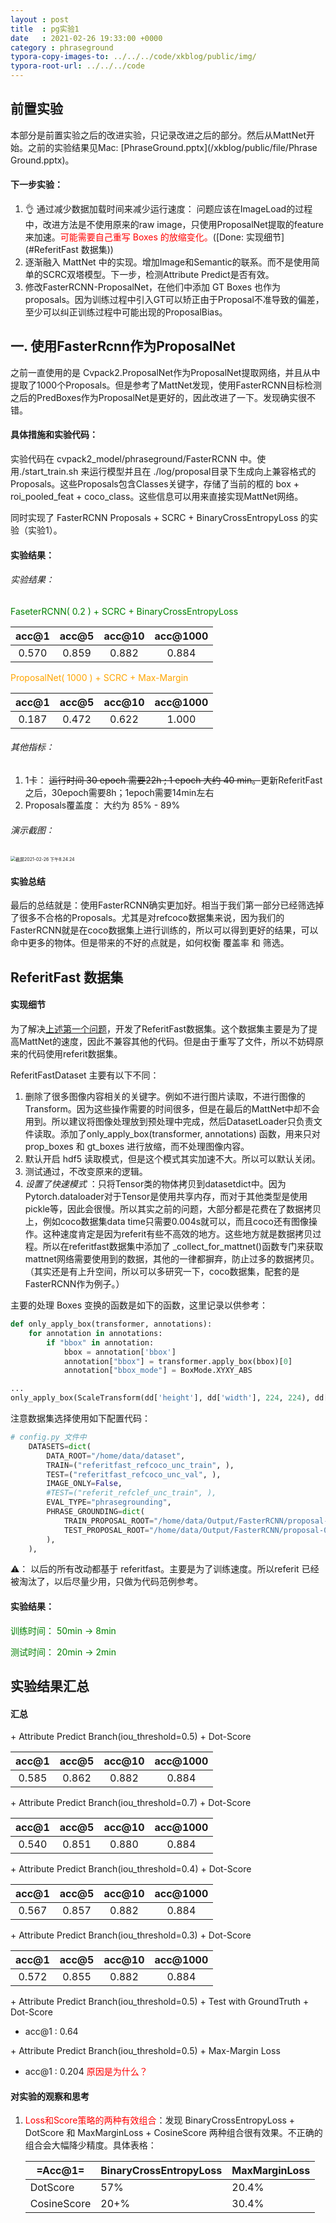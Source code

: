 ```yaml
---
layout : post
title  : pg实验1
date   : 2021-02-26 19:33:00 +0000
category : phraseground
typora-copy-images-to: ../../../code/xkblog/public/img/
typora-root-url: ../../../code
---
```


## 前置实验

本部分是前置实验之后的改进实验，只记录改进之后的部分。然后从MattNet开始。之前的实验结果见Mac: [PhraseGround.pptx](/xkblog/public/file/Phrase Ground.pptx)。

#### 下一步实验：

1. 👌 通过减少数据加载时间来减少运行速度： 问题应该在ImageLoad的过程中，改进方法是不使用原来的raw image，只使用ProposalNet提取的feature来加速。<font color='red'>可能需要自己重写 Boxes 的放缩变化。</font>([Done: 实现细节](#ReferitFast 数据集)) 
2. 逐渐融入 MattNet 中的实现。增加Image和Semantic的联系。而不是使用简单的SCRC双塔模型。下一步，检测Attribute Predict是否有效。
3. 修改FasterRCNN-ProposalNet，在他们中添加 GT Boxes 也作为proposals。因为训练过程中引入GT可以矫正由于Proposal不准导致的偏差，至少可以纠正训练过程中可能出现的ProposalBias。

## 一. 使用FasterRcnn作为ProposalNet

之前一直使用的是 Cvpack2.ProposalNet作为ProposalNet提取网络，并且从中提取了1000个Proposals。但是参考了MattNet发现，使用FasterRCNN目标检测之后的PredBoxes作为ProposalNet是更好的，因此改进了一下。发现确实很不错。

#### 具体措施和实验代码：

实验代码在 cvpack2_model/phraseground/FasterRCNN 中。使用./start_train.sh 来运行模型并且在 ./log/proposal目录下生成向上兼容格式的Proposals。这些Proposals包含Classes关键字，存储了当前的框的 box + roi_pooled_feat + coco_class。这些信息可以用来直接实现MattNet网络。

同时实现了 FasterRCNN Proposals + SCRC + BinaryCrossEntropyLoss 的实验（实验1）。

#### 实验结果：

###### 实验结果：

<font color='green'>FaseterRCNN( 0.2 ) + SCRC + BinaryCrossEntropyLoss</font>

| acc@1 | acc@5 | acc@10 | acc@1000 |
| :---: | :---: | :----: | :------: |
| 0.570 | 0.859 | 0.882  |  0.884   |

<font color='orange'>ProposalNet( 1000 ) + SCRC + Max-Margin</font>

| acc@1 | acc@5 | acc@10 | acc@1000 |
| :---: | :---: | :----: | :------: |
| 0.187 | 0.472 | 0.622  |  1.000   |

###### 其他指标：

1. 1卡： ~~运行时间 30 epoch 需要22h ; 1 epoch 大约 40 min。~~更新ReferitFast之后，30epoch需要8h；1epoch需要14min左右
2. Proposals覆盖度： 大约为 85% - 89%

###### 演示截图：

<img src="/xkblog/public/img/截屏2021-02-26 下午8.24.24.png" alt="截屏2021-02-26 下午8.24.24" style="zoom:50%;" />

#### 实验总结

最后的总结就是：使用FasterRCNN确实更加好。相当于我们第一部分已经筛选掉了很多不合格的Proposals。尤其是对refcoco数据集来说，因为我们的FasterRCNN就是在coco数据集上进行训练的，所以可以得到更好的结果，可以命中更多的物体。但是带来的不好的点就是，如何权衡 覆盖率 和 筛选。

## ReferitFast 数据集

#### 实现细节

为了解决[上述第一个问题](#下一步实验)，开发了ReferitFast数据集。这个数据集主要是为了提高MattNet的速度，因此不兼容其他的代码。但是由于重写了文件，所以不妨碍原来的代码使用referit数据集。

ReferitFastDataset 主要有以下不同：

1. 删除了很多图像内容相关的关键字。例如不进行图片读取，不进行图像的Transform。因为这些操作需要的时间很多，但是在最后的MattNet中却不会用到。所以建议将图像处理放到预处理中完成，然后DatasetLoader只负责文件读取。添加了only_apply_box(transformer, annotations) 函数，用来只对 prop_boxes 和 gt_boxes 进行放缩，而不处理图像内容。
2. 默认开启 hdf5 读取模式，但是这个模式其实加速不大。所以可以默认关闭。
3. 测试通过，不改变原来的逻辑。
4. *设置了快速模式* ：只将Tensor类的物体拷贝到datasetdict中。因为Pytorch.dataloader对于Tensor是使用共享内存，而对于其他类型是使用pickle等，因此会很慢。所以其实之前的问题，大部分都是花费在了数据拷贝上，例如coco数据集data time只需要0.004s就可以，而且coco还有图像操作。这种速度肯定是因为referit有些不高效的地方。这些地方就是数据拷贝过程。所以在referitfast数据集中添加了 _collect_for_mattnet()函数专门来获取mattnet网络需要使用到的数据，其他的一律都摒弃，防止过多的数据拷贝。（其实还是有上升空间，所以可以多研究一下，coco数据集，配套的是 FasterRCNN作为例子。）

主要的处理 Boxes 变换的函数是如下的函数，这里记录以供参考：

```python
def only_apply_box(transformer, annotations):
    for annotation in annotations:
        if "bbox" in annotation:
            bbox = annotation['bbox']
            annotation["bbox"] = transformer.apply_box(bbox)[0]
            annotation["bbox_mode"] = BoxMode.XYXY_ABS

...
only_apply_box(ScaleTransform(dd['height'], dd['width'], 224, 224), dd['annotations'])
```

注意数据集选择使用如下配置代码： 

```python
# config.py 文件中
    DATASETS=dict(
        DATA_ROOT="/home/data/dataset", 
        TRAIN=("referitfast_refcoco_unc_train", ),
        TEST=("referitfast_refcoco_unc_val", ),
        IMAGE_ONLY=False, 
        #TEST=("referit_refclef_unc_train", ),
        EVAL_TYPE="phrasegrounding", 
        PHRASE_GROUNDING=dict(
            TRAIN_PROPOSAL_ROOT="/home/data/Output/FasterRCNN/proposal-0.2-train", 
            TEST_PROPOSAL_ROOT="/home/data/Output/FasterRCNN/proposal-0.2-val", 
        ),
    ),
```

⚠️： 以后的所有改动都基于 referitfast。主要是为了训练速度。所以referit 已经被淘汰了，以后尽量少用，只做为代码范例参考。

#### 实验结果：

<font color='green'>训练时间： 50min -> 8min</font>

<font color='green'>测试时间： 20min -> 2min</font>

## 实验结果汇总

#### 汇总

\+ Attribute Predict Branch(iou_threshold=0.5) + Dot-Score

| acc@1 | acc@5 | acc@10 | acc@1000 |
| :---: | :---: | :----: | :------: |
| 0.585 | 0.862 | 0.882  |  0.884   |

\+ Attribute Predict Branch(iou_threshold=0.7) + Dot-Score

| acc@1 | acc@5 | acc@10 | acc@1000 |
| :---: | :---: | :----: | :------: |
| 0.540 | 0.851 | 0.880  |  0.884   |

\+ Attribute Predict Branch(iou_threshold=0.4) + Dot-Score

| acc@1 | acc@5 | acc@10 | acc@1000 |
| :---: | :---: | :----: | :------: |
| 0.567 | 0.857 | 0.882  |  0.884   |

\+ Attribute Predict Branch(iou_threshold=0.3) + Dot-Score

| acc@1 | acc@5 | acc@10 | acc@1000 |
| :---: | :---: | :----: | :------: |
| 0.572 | 0.855 | 0.882  |  0.884   |

\+ Attribute Predict Branch(iou_threshold=0.5) + Test with GroundTruth + Dot-Score

- acc@1 : 0.64

\+ Attribute Predict Branch(iou_threshold=0.5) + Max-Margin Loss

- acc@1 : 0.204  <font color='red'>原因是为什么？</font>

#### 对实验的观察和思考

1. <font color='red'>Loss和Score策略的两种有效组合</font>：发现 BinaryCrossEntropyLoss + DotScore 和 MaxMarginLoss + CosineScore 两种组合很有效果。不正确的组合会大幅降少精度。具体表格：

   | =Acc@1=     | BinaryCrossEntropyLoss | MaxMarginLoss |
   | ----------- | ---------------------- | ------------- |
   | DotScore    | 57%                    | 20.4%         |
   | CosineScore | 20+%                   | 30.4%         |

   

